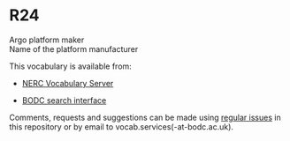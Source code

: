 # R24
Argo platform maker  
Name of the platform manufacturer

This vocabulary is available from:

* [NERC Vocabulary Server](http://vocab.nerc.ac.uk/collection/R24/current/)

* [BODC search interface](https://www.bodc.ac.uk/resources/vocabularies/vocabulary_search/R24/)

Comments, requests and suggestions can be made using [regular issues](https://github.com/nvs-vocabs/R24/issues/new) in this repository or by email to vocab.services(-at-bodc.ac.uk).
